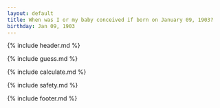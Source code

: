 ```yaml
---
layout: default
title: When was I or my baby conceived if born on January 09, 1903?
birthday: Jan 09, 1903
---
```


{% include header.md %}

{% include guess.md %}

{% include calculate.md %}

{% include safety.md %}

{% include footer.md %}



